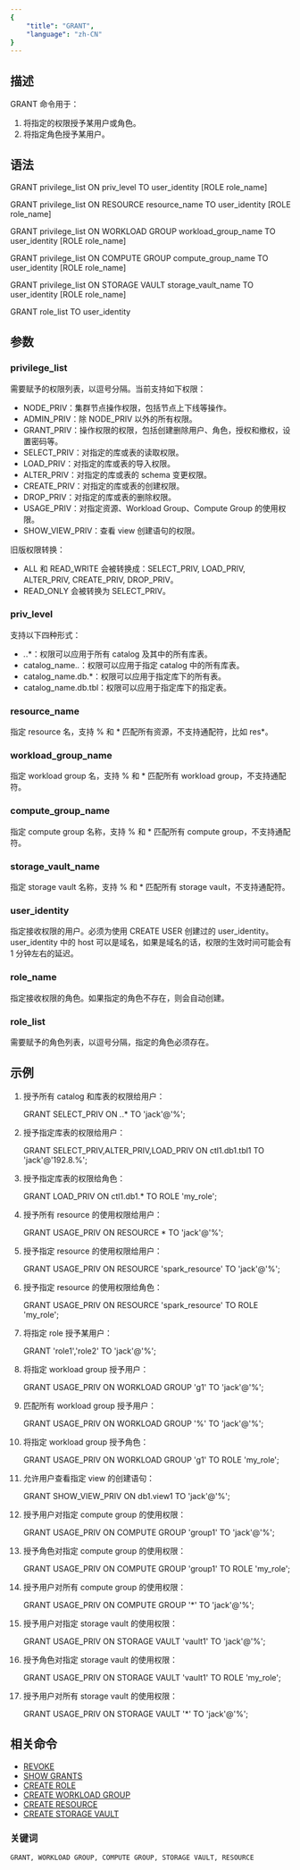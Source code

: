 ```yaml
---
{
    "title": "GRANT",
    "language": "zh-CN"
}
---
```


<!--
Licensed to the Apache Software Foundation (ASF) under one
or more contributor license agreements.  See the NOTICE file
distributed with this work for additional information
regarding copyright ownership.  The ASF licenses this file
to you under the Apache License, Version 2.0 (the
"License"); you may not use this file except in compliance
with the License.  You may obtain a copy of the License at

  http://www.apache.org/licenses/LICENSE-2.0

Unless required by applicable law or agreed to in writing,
software distributed under the License is distributed on an
"AS IS" BASIS, WITHOUT WARRANTIES OR CONDITIONS OF ANY
KIND, either express or implied.  See the License for the
specific language governing permissions and limitations
under the License.
-->

## 描述

GRANT 命令用于：

1. 将指定的权限授予某用户或角色。
2. 将指定角色授予某用户。

## 语法

GRANT privilege_list ON priv_level TO user_identity [ROLE role_name]

GRANT privilege_list ON RESOURCE resource_name TO user_identity [ROLE role_name]

GRANT privilege_list ON WORKLOAD GROUP workload_group_name TO user_identity [ROLE role_name]

GRANT privilege_list ON COMPUTE GROUP compute_group_name TO user_identity [ROLE role_name]

GRANT privilege_list ON STORAGE VAULT storage_vault_name TO user_identity [ROLE role_name]

GRANT role_list TO user_identity

## 参数

### privilege_list

需要赋予的权限列表，以逗号分隔。当前支持如下权限：

- NODE_PRIV：集群节点操作权限，包括节点上下线等操作。
- ADMIN_PRIV：除 NODE_PRIV 以外的所有权限。
- GRANT_PRIV：操作权限的权限，包括创建删除用户、角色，授权和撤权，设置密码等。
- SELECT_PRIV：对指定的库或表的读取权限。
- LOAD_PRIV：对指定的库或表的导入权限。
- ALTER_PRIV：对指定的库或表的 schema 变更权限。
- CREATE_PRIV：对指定的库或表的创建权限。
- DROP_PRIV：对指定的库或表的删除权限。
- USAGE_PRIV：对指定资源、Workload Group、Compute Group 的使用权限。
- SHOW_VIEW_PRIV：查看 view 创建语句的权限。

旧版权限转换：
- ALL 和 READ_WRITE 会被转换成：SELECT_PRIV, LOAD_PRIV, ALTER_PRIV, CREATE_PRIV, DROP_PRIV。
- READ_ONLY 会被转换为 SELECT_PRIV。

### priv_level

支持以下四种形式：

- *.*.*：权限可以应用于所有 catalog 及其中的所有库表。
- catalog_name.*.*：权限可以应用于指定 catalog 中的所有库表。
- catalog_name.db.*：权限可以应用于指定库下的所有表。
- catalog_name.db.tbl：权限可以应用于指定库下的指定表。

### resource_name

指定 resource 名，支持 % 和 * 匹配所有资源，不支持通配符，比如 res*。

### workload_group_name

指定 workload group 名，支持 % 和 * 匹配所有 workload group，不支持通配符。

### compute_group_name

指定 compute group 名称，支持 % 和 * 匹配所有 compute group，不支持通配符。

### storage_vault_name

指定 storage vault 名称，支持 % 和 * 匹配所有 storage vault，不支持通配符。

### user_identity

指定接收权限的用户。必须为使用 CREATE USER 创建过的 user_identity。user_identity 中的 host 可以是域名，如果是域名的话，权限的生效时间可能会有 1 分钟左右的延迟。

### role_name

指定接收权限的角色。如果指定的角色不存在，则会自动创建。

### role_list

需要赋予的角色列表，以逗号分隔，指定的角色必须存在。

## 示例

1. 授予所有 catalog 和库表的权限给用户：

   GRANT SELECT_PRIV ON *.*.* TO 'jack'@'%';

2. 授予指定库表的权限给用户：

   GRANT SELECT_PRIV,ALTER_PRIV,LOAD_PRIV ON ctl1.db1.tbl1 TO 'jack'@'192.8.%';

3. 授予指定库表的权限给角色：

   GRANT LOAD_PRIV ON ctl1.db1.* TO ROLE 'my_role';

4. 授予所有 resource 的使用权限给用户：

   GRANT USAGE_PRIV ON RESOURCE * TO 'jack'@'%';

5. 授予指定 resource 的使用权限给用户：

   GRANT USAGE_PRIV ON RESOURCE 'spark_resource' TO 'jack'@'%';

6. 授予指定 resource 的使用权限给角色：

   GRANT USAGE_PRIV ON RESOURCE 'spark_resource' TO ROLE 'my_role';

7. 将指定 role 授予某用户：

   GRANT 'role1','role2' TO 'jack'@'%';

8. 将指定 workload group 授予用户：

   GRANT USAGE_PRIV ON WORKLOAD GROUP 'g1' TO 'jack'@'%';

9. 匹配所有 workload group 授予用户：

   GRANT USAGE_PRIV ON WORKLOAD GROUP '%' TO 'jack'@'%';

10. 将指定 workload group 授予角色：

    GRANT USAGE_PRIV ON WORKLOAD GROUP 'g1' TO ROLE 'my_role';

11. 允许用户查看指定 view 的创建语句：

    GRANT SHOW_VIEW_PRIV ON db1.view1 TO 'jack'@'%';

12. 授予用户对指定 compute group 的使用权限：

    GRANT USAGE_PRIV ON COMPUTE GROUP 'group1' TO 'jack'@'%';

13. 授予角色对指定 compute group 的使用权限：

    GRANT USAGE_PRIV ON COMPUTE GROUP 'group1' TO ROLE 'my_role';

14. 授予用户对所有 compute group 的使用权限：

    GRANT USAGE_PRIV ON COMPUTE GROUP '*' TO 'jack'@'%';

15. 授予用户对指定 storage vault 的使用权限：

    GRANT USAGE_PRIV ON STORAGE VAULT 'vault1' TO 'jack'@'%';

16. 授予角色对指定 storage vault 的使用权限：

    GRANT USAGE_PRIV ON STORAGE VAULT 'vault1' TO ROLE 'my_role';

17. 授予用户对所有 storage vault 的使用权限：

    GRANT USAGE_PRIV ON STORAGE VAULT '*' TO 'jack'@'%';

## 相关命令

- [REVOKE](./REVOKE.md)
- [SHOW GRANTS](../Show-Statements/SHOW-GRANTS.md)
- [CREATE ROLE](./CREATE-ROLE.md)
- [CREATE WORKLOAD GROUP](../Administration-Statements/CREATE-WORKLOAD-GROUP.md)
- [CREATE RESOURCE](../Administration-Statements/CREATE-RESOURCE.md)
- [CREATE STORAGE VAULT](../Administration-Statements/CREATE-STORAGE-VAULT.md)

### 关键词

    GRANT, WORKLOAD GROUP, COMPUTE GROUP, STORAGE VAULT, RESOURCE 